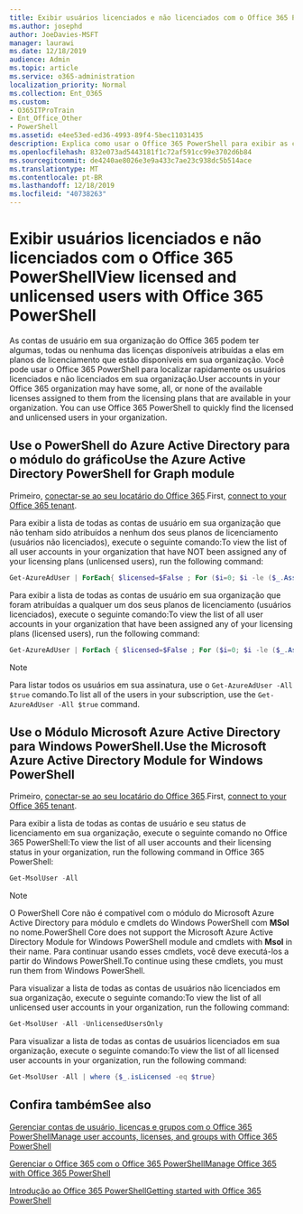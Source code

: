```yaml
---
title: Exibir usuários licenciados e não licenciados com o Office 365 PowerShell
ms.author: josephd
author: JoeDavies-MSFT
manager: laurawi
ms.date: 12/18/2019
audience: Admin
ms.topic: article
ms.service: o365-administration
localization_priority: Normal
ms.collection: Ent_O365
ms.custom:
- O365ITProTrain
- Ent_Office_Other
- PowerShell
ms.assetid: e4ee53ed-ed36-4993-89f4-5bec11031435
description: Explica como usar o Office 365 PowerShell para exibir as contas de usuários licenciados e não licenciados.
ms.openlocfilehash: 832e073ad5443181f1c72af591cc99e3702d6b84
ms.sourcegitcommit: de4240ae8026e3e9a433c7ae23c938dc5b514ace
ms.translationtype: MT
ms.contentlocale: pt-BR
ms.lasthandoff: 12/18/2019
ms.locfileid: "40738263"
---
```

# <a name="view-licensed-and-unlicensed-users-with-office-365-powershell"></a><span data-ttu-id="73cb4-103">Exibir usuários licenciados e não licenciados com o Office 365 PowerShell</span><span class="sxs-lookup"><span data-stu-id="73cb4-103">View licensed and unlicensed users with Office 365 PowerShell</span></span>

<span data-ttu-id="73cb4-p101">As contas de usuário em sua organização do Office 365 podem ter algumas, todas ou nenhuma das licenças disponíveis atribuídas a elas em planos de licenciamento que estão disponíveis em sua organização. Você pode usar o Office 365 PowerShell para localizar rapidamente os usuários licenciados e não licenciados em sua organização.</span><span class="sxs-lookup"><span data-stu-id="73cb4-p101">User accounts in your Office 365 organization may have some, all, or none of the available licenses assigned to them from the licensing plans that are available in your organization. You can use Office 365 PowerShell to quickly find the licensed and unlicensed users in your organization.</span></span>

## <a name="use-the-azure-active-directory-powershell-for-graph-module"></a><span data-ttu-id="73cb4-106">Use o PowerShell do Azure Active Directory para o módulo do gráfico</span><span class="sxs-lookup"><span data-stu-id="73cb4-106">Use the Azure Active Directory PowerShell for Graph module</span></span>

<span data-ttu-id="73cb4-107">Primeiro, [conectar-se ao seu locatário do Office 365](connect-to-office-365-powershell.md#connect-with-the-azure-active-directory-powershell-for-graph-module).</span><span class="sxs-lookup"><span data-stu-id="73cb4-107">First, [connect to your Office 365 tenant](connect-to-office-365-powershell.md#connect-with-the-azure-active-directory-powershell-for-graph-module).</span></span>
 
<span data-ttu-id="73cb4-108">Para exibir a lista de todas as contas de usuário em sua organização que não tenham sido atribuídos a nenhum dos seus planos de licenciamento (usuários não licenciados), execute o seguinte comando:</span><span class="sxs-lookup"><span data-stu-id="73cb4-108">To view the list of all user accounts in your organization that have NOT been assigned any of your licensing plans (unlicensed users), run the following command:</span></span>
  
```powershell
Get-AzureAdUser | ForEach{ $licensed=$False ; For ($i=0; $i -le ($_.AssignedLicenses | Measure).Count ; $i++) { If( [string]::IsNullOrEmpty(  $_.AssignedLicenses[$i].SkuId ) -ne $True) { $licensed=$true } } ; If( $licensed -eq $false) { Write-Host $_.UserPrincipalName} }
```

<span data-ttu-id="73cb4-109">Para exibir a lista de todas as contas de usuário em sua organização que foram atribuídas a qualquer um dos seus planos de licenciamento (usuários licenciados), execute o seguinte comando:</span><span class="sxs-lookup"><span data-stu-id="73cb4-109">To view the list of all user accounts in your organization that have been assigned any of your licensing plans (licensed users), run the following command:</span></span>
  
```powershell
Get-AzureAdUser | ForEach { $licensed=$False ; For ($i=0; $i -le ($_.AssignedLicenses | Measure).Count ; $i++) { If( [string]::IsNullOrEmpty(  $_.AssignedLicenses[$i].SkuId ) -ne $True) { $licensed=$true } } ; If( $licensed -eq $true) { Write-Host $_.UserPrincipalName} }
```

>[!Note]
><span data-ttu-id="73cb4-110">Para listar todos os usuários em sua assinatura, use o `Get-AzureAdUser -All $true` comando.</span><span class="sxs-lookup"><span data-stu-id="73cb4-110">To list all of the users in your subscription, use the `Get-AzureAdUser -All $true` command.</span></span>
>

## <a name="use-the-microsoft-azure-active-directory-module-for-windows-powershell"></a><span data-ttu-id="73cb4-111">Use o Módulo Microsoft Azure Active Directory para Windows PowerShell.</span><span class="sxs-lookup"><span data-stu-id="73cb4-111">Use the Microsoft Azure Active Directory Module for Windows PowerShell</span></span>

<span data-ttu-id="73cb4-112">Primeiro, [conectar-se ao seu locatário do Office 365](connect-to-office-365-powershell.md#connect-with-the-microsoft-azure-active-directory-module-for-windows-powershell).</span><span class="sxs-lookup"><span data-stu-id="73cb4-112">First, [connect to your Office 365 tenant](connect-to-office-365-powershell.md#connect-with-the-microsoft-azure-active-directory-module-for-windows-powershell).</span></span>

<span data-ttu-id="73cb4-113">Para exibir a lista de todas as contas de usuário e seu status de licenciamento em sua organização, execute o seguinte comando no Office 365 PowerShell:</span><span class="sxs-lookup"><span data-stu-id="73cb4-113">To view the list of all user accounts and their licensing status in your organization, run the following command in Office 365 PowerShell:</span></span>
  
```powershell
Get-MsolUser -All
```

>[!Note]
><span data-ttu-id="73cb4-114">O PowerShell Core não é compatível com o módulo do Microsoft Azure Active Directory para módulo e cmdlets do Windows PowerShell com **MSol** no nome.</span><span class="sxs-lookup"><span data-stu-id="73cb4-114">PowerShell Core does not support the Microsoft Azure Active Directory Module for Windows PowerShell module and cmdlets with **Msol** in their name.</span></span> <span data-ttu-id="73cb4-115">Para continuar usando esses cmdlets, você deve executá-los a partir do Windows PowerShell.</span><span class="sxs-lookup"><span data-stu-id="73cb4-115">To continue using these cmdlets, you must run them from Windows PowerShell.</span></span>
>

<span data-ttu-id="73cb4-116">Para visualizar a lista de todas as contas de usuários não licenciados em sua organização, execute o seguinte comando:</span><span class="sxs-lookup"><span data-stu-id="73cb4-116">To view the list of all unlicensed user accounts in your organization, run the following command:</span></span>
  
```powershell
Get-MsolUser -All -UnlicensedUsersOnly
```

<span data-ttu-id="73cb4-117">Para visualizar a lista de todas as contas de usuários licenciados em sua organização, execute o seguinte comando:</span><span class="sxs-lookup"><span data-stu-id="73cb4-117">To view the list of all licensed user accounts in your organization, run the following command:</span></span>
  
```powershell
Get-MsolUser -All | where {$_.isLicensed -eq $true}
```

## <a name="see-also"></a><span data-ttu-id="73cb4-118">Confira também</span><span class="sxs-lookup"><span data-stu-id="73cb4-118">See also</span></span>

[<span data-ttu-id="73cb4-119">Gerenciar contas de usuário, licenças e grupos com o Office 365 PowerShell</span><span class="sxs-lookup"><span data-stu-id="73cb4-119">Manage user accounts, licenses, and groups with Office 365 PowerShell</span></span>](manage-user-accounts-and-licenses-with-office-365-powershell.md)
  
[<span data-ttu-id="73cb4-120">Gerenciar o Office 365 com o Office 365 PowerShell</span><span class="sxs-lookup"><span data-stu-id="73cb4-120">Manage Office 365 with Office 365 PowerShell</span></span>](manage-office-365-with-office-365-powershell.md)
  
[<span data-ttu-id="73cb4-121">Introdução ao Office 365 PowerShell</span><span class="sxs-lookup"><span data-stu-id="73cb4-121">Getting started with Office 365 PowerShell</span></span>](getting-started-with-office-365-powershell.md)
